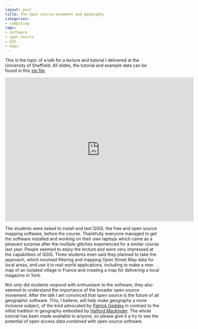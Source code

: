 ```yaml
---
layout: post
title: The open source movement and geography 
categories:
- computing 
tags:
- software
- open source
- GIS
- maps
---
```

This is the topic of a talk for a lecture and tutorial I delivered at the University of Sheffield.
All slides, the tutorial and example data can be found in this [zip file](https://dl.dropboxusercontent.com/u/15008199/osm-challenge-public.zip).
<iframe src="http://www.slideshare.net/robinlovelace1985/slideshelf" width="615px" height="470px" frameborder="0" marginwidth="0" marginheight="0" scrolling="no" style="border:none;" allowfullscreen webkitallowfullscreen mozallowfullscreen></iframe>

The students were asked to install and test QGIS, the free and open source mapping software, before the course. 
Thankfully everyone managed to get the software installed and working on their own laptops which came
as a pleasant surprise after the multiple glitches experienced for a similar course last year. 
People seemed to enjoy the lecture and were very impressed at the capabilities of QGIS. Three students even 
said they planned to take the approach, which involved filtering and mapping Open Street Map data for local areas, 
and use it in real-world applications, including to make a new map of an isolated village in France and creating 
a map for delivering a local magazine in York.

Not only did students respond with enthusiasm to the software, they also seemed to understand the 
importance of the broader open source movement. After the talk I am convinced that open source 
is the future of all geographic software. This, I believe, will help make geography a more inclusive 
subject, of the kind advocated by [Patrick Geddes](http://en.wikipedia.org/wiki/Patrick_Geddes) in contrast to the elitist tradition in geography 
embodied by [Halford Mackinder](http://en.wikipedia.org/wiki/Halford_Mackinder). The whole tutorial has been made available to anyone, 
so please give it a try to see the potential of open access data combined with open source software.
